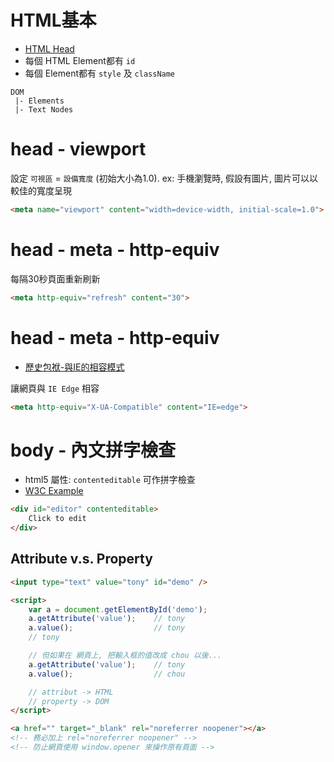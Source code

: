 # HTML基本

- [HTML Head](https://www.w3schools.com/html/html_head.asp)
- 每個 HTML Element都有 `id`
- 每個 Element都有 `style` 及 `className`


```
DOM
 |- Elements
 |- Text Nodes
```



# head - viewport

設定 `可視區` = `設備寬度` (初始大小為1.0). ex: 手機瀏覽時, 假設有圖片, 圖片可以以較佳的寬度呈現

```html
<meta name="viewport" content="width=device-width, initial-scale=1.0">
```



# head - meta - http-equiv

每隔30秒頁面重新刷新

```html
<meta http-equiv="refresh" content="30">
```



# head - meta - http-equiv

- [歷史包袱-與IE的相容模式](http://blog.darkthread.net/post-2016-05-26-x-ua-compatible-setting.aspx)

讓網頁與 `IE Edge` 相容

```html
<meta http-equiv="X-UA-Compatible" content="IE=edge">
```



# body - 內文拼字檢查

- html5 屬性: `contenteditable` 可作拼字檢查
- [W3C Example](https://www.w3schools.com/tags/tryit.asp?filename=tryhtml5_global_contenteditable)

```html
<div id="editor" contenteditable>
    Click to edit
</div>
```


## Attribute v.s. Property

```html
<input type="text" value="tony" id="demo" />

<script>
    var a = document.getElementById('demo');
    a.getAttribute('value');    // tony
    a.value();                  // tony
    // tony

    // 但如果在 網頁上, 把輸入框的值改成 chou 以後...
    a.getAttribute('value');    // tony
    a.value();                  // chou

    // attribut -> HTML
    // property -> DOM
</script>
```


```html
<a href="" target="_blank" rel="noreferrer noopener"></a>
<!-- 務必加上 rel="noreferrer noopener" -->
<!-- 防止網頁使用 window.opener 來操作原有頁面 -->
```